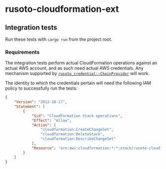 # rusoto-cloudformation-ext

## Integration tests

Run these tests with `cargo run` from the project root.

### Requirements

The integration tests perform actual CloudFormation operations against an actual AWS account, and as such need actual AWS credentials.
Any mechanism supported by [`rusoto_credential::ChainProvider`](https://docs.rs/rusoto_credential/0.46.0/rusoto_credential/struct.ChainProvider.html) will work.

The identity to which the credentials pertain will need the following IAM policy to successfully run the tests:

```json
{
    "Version": "2012-10-17",
    "Statement": [
        {
            "Sid": "CloudFormation Stack operations",
            "Effect": "Allow",
            "Action": [
                "cloudformation:CreateChangeSet",
                "cloudformation:DeleteStack",
                "cloudformation:DescribeChangeSet"
            ],
            "Resource": "arn:aws:cloudformation:*:*:stack/rusoto-cloudformation-ext-testing-*"
        }
    ]
}
```
